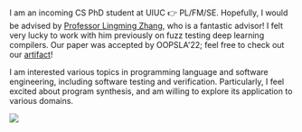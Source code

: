 I am an incoming CS PhD student at UIUC 👉 PL/FM/SE. Hopefully, I would be advised by [Professor Lingming Zhang](http://lingming.cs.illinois.edu), who is a fantastic advisor! I felt very lucky to work with him previously on fuzz testing deep learning compilers. Our paper was accepted by OOPSLA'22; feel free to check out our [artifact](https://tzer.readthedocs.io/en/latest/markdown/artifact.html)!

I am interested various topics in programming language and software engineering, including software testing and verification. Particularly, I feel excited about program synthesis, and am willing to explore its application to various domains. 

![](https://visitor-badge.glitch.me/badge?page_id=yuxiang630.wei)
